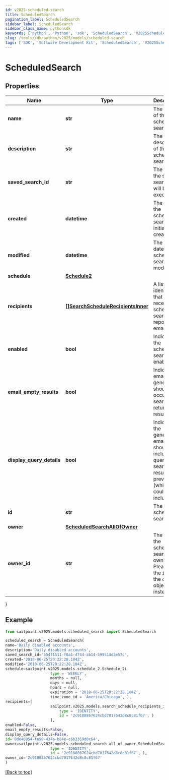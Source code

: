 ```yaml
---
id: v2025-scheduled-search
title: ScheduledSearch
pagination_label: ScheduledSearch
sidebar_label: ScheduledSearch
sidebar_class_name: pythonsdk
keywords: ['python', 'Python', 'sdk', 'ScheduledSearch', 'V2025ScheduledSearch'] 
slug: /tools/sdk/python/v2025/models/scheduled-search
tags: ['SDK', 'Software Development Kit', 'ScheduledSearch', 'V2025ScheduledSearch']
---
```


# ScheduledSearch


## Properties

Name | Type | Description | Notes
------------ | ------------- | ------------- | -------------
**name** | **str** | The name of the scheduled search.  | [optional] 
**description** | **str** | The description of the scheduled search.  | [optional] 
**saved_search_id** | **str** | The ID of the saved search that will be executed. | [required]
**created** | **datetime** | The date the scheduled search was initially created. | [optional] [readonly] 
**modified** | **datetime** | The last date the scheduled search was modified. | [optional] [readonly] 
**schedule** | [**Schedule2**](schedule2) |  | [required]
**recipients** | [**[]SearchScheduleRecipientsInner**](search-schedule-recipients-inner) | A list of identities that should receive the scheduled search report via email. | [required]
**enabled** | **bool** | Indicates if the scheduled search is enabled.  | [optional] [default to False]
**email_empty_results** | **bool** | Indicates if email generation should occur when search returns no results.  | [optional] [default to False]
**display_query_details** | **bool** | Indicates if the generated email should include the query and search results preview (which could include PII).  | [optional] [default to False]
**id** | **str** | The scheduled search ID. | [required][readonly] 
**owner** | [**ScheduledSearchAllOfOwner**](scheduled-search-all-of-owner) |  | [required]
**owner_id** | **str** | The ID of the scheduled search owner.  Please use the `id` in the `owner` object instead.  | [required][readonly] 
}

## Example

```python
from sailpoint.v2025.models.scheduled_search import ScheduledSearch

scheduled_search = ScheduledSearch(
name='Daily disabled accounts',
description='Daily disabled accounts',
saved_search_id='554f1511-f0a1-4744-ab14-599514d3e57c',
created='2018-06-25T20:22:28.104Z',
modified='2018-06-25T20:22:28.104Z',
schedule=sailpoint.v2025.models.schedule_2.Schedule_2(
                    type = 'WEEKLY', 
                    months = null, 
                    days = null, 
                    hours = null, 
                    expiration = '2018-06-25T20:22:28.104Z', 
                    time_zone_id = 'America/Chicago', ),
recipients=[
                    sailpoint.v2025.models.search_schedule_recipients_inner.SearchSchedule_recipients_inner(
                        type = 'IDENTITY', 
                        id = '2c9180867624cbd7017642d8c8c81f67', )
                    ],
enabled=False,
email_empty_results=False,
display_query_details=False,
id='0de46054-fe90-434a-b84e-c6b3359d0c64',
owner=sailpoint.v2025.models.scheduled_search_all_of_owner.ScheduledSearch_allOf_owner(
                    type = 'IDENTITY', 
                    id = '2c9180867624cbd7017642d8c8c81f67', ),
owner_id='2c9180867624cbd7017642d8c8c81f67'
)

```
[[Back to top]](#) 

